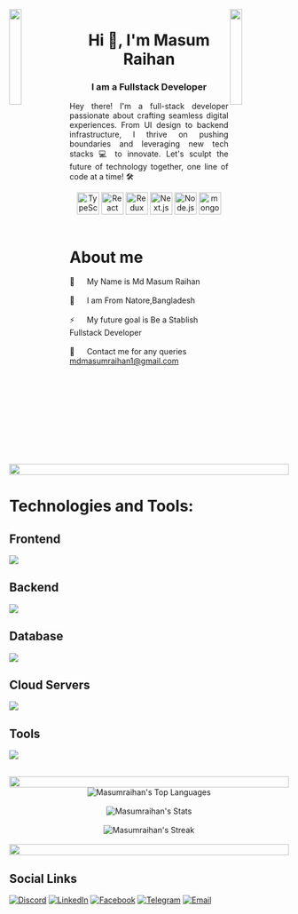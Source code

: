 <img align="left" src="https://user-images.githubusercontent.com/65187002/144930161-2f783401-8d27-4fdf-a2f7-cc0ba32f1f1f.gif" width="21%" style="display:inline;">
<img align="right" src="https://user-images.githubusercontent.com/65187002/144930161-2f783401-8d27-4fdf-a2f7-cc0ba32f1f1f.gif" width="21%" style="display:inline;">
<h1 align="center">Hi 👋, I'm Masum Raihan</h1>
<h3 align="center">I am a Fullstack Developer</h3>
<p align="justify">Hey there! I'm a full-stack developer passionate about crafting seamless digital experiences. From UI design to backend infrastructure, I thrive on pushing boundaries and leveraging new tech stacks 💻 to innovate. Let's sculpt the future of technology together, one line of code at a time! 🛠️</p>

<div align="center" >
	<img width="40" src="https://skillicons.dev/icons?i=ts" alt="TypeScript" title="TypeScript"/>
	<img width="40" src="https://skillicons.dev/icons?i=react" alt="React" title="React"/>
	<img width="40" src="https://skillicons.dev/icons?i=redux" alt="Redux" title="Redux"/>
	<img width="40" src="https://skillicons.dev/icons?i=nextjs" alt="Next.js" title="Next.js"/>
	<img width="40" src="https://skillicons.dev/icons?i=express" alt="Node.js" title="Node.js"/>
	<img width="40" src="https://skillicons.dev/icons?i=mongodb" alt="mongoDB" title="mongoDB"/>
</div>
<br />

<!-- About Section -->

# About me

<p>
 <!--<img align="right" width="350" src="/assets/programmer.gif" alt="Coding gif" />-->
  
 🙂 &emsp; My Name is Md Masum Raihan <br/><br/>
 🏡 &emsp; I am From Natore,Bangladesh<br/><br/>
 ⚡ &emsp; My future goal is Be a Stablish Fullstack Developer<br/><br/>
 📧 &emsp; Contact me for any queries  [mdmasumraihan1@gmail.com](mailto:mdmasumraihan1@gmail.com)
</p>

<img src="https://i.imgur.com/dBaSKWF.gif" height="20" width="100%">

# Technologies and Tools:

## Frontend

<p align="left">
  <div>
    <img src="https://skillicons.dev/icons?i=ts,js,react,nextjs,redux,tailwind,bootstrap,materialui," />
  </div>
</p>

## Backend

<p align="left">
  <div>
    <img src="https://skillicons.dev/icons?i=nodejs,express" />
  </div>
</p>

## Database

<p align="left">
  <div>
    <img src="https://skillicons.dev/icons?i=mongodb" />
  </div>
</p>

## Cloud Servers

<p align="left">
  <div>
    <img src="https://skillicons.dev/icons?i=firebase" />
  </div>
</p>

## Tools

<p align="left">
  <div>
    <img src="https://skillicons.dev/icons?i=git,github,figma,vscode,postman,vercel,netlify," />
  </div>
</p>

<br/>

<img src="https://i.imgur.com/dBaSKWF.gif" height="20" width="100%">

<div align="center">
    <img src="https://github-readme-stats.vercel.app/api/top-langs/?username=Masumraihan&theme=radical&show_icons=true&hide_border=true&layout=compact" alt="Masumraihan's Top Languages" />
</div>

<br/>

<div align="center">
    <img src="https://github-readme-stats.vercel.app/api?username=Masumraihan&theme=radical&show_icons=true&hide_border=true&count_private=true" alt="Masumraihan's Stats" />
</div>

<br/>

<div align="center">
    <img src="https://github-readme-streak-stats.herokuapp.com/?user=Masumraihan&theme=radical&hide_border=true" alt="Masumraihan's Streak" />
</div>

<br/>

<img src="https://i.imgur.com/dBaSKWF.gif" height="20" width="100%">

## Social Links

[![Discord](https://img.shields.io/badge/Discord-%235865F2.svg?style=for-the-badge&logo=discord&logoColor=white)](https://discord.gg/masumraihan)
[![LinkedIn](https://img.shields.io/badge/LinkedIn-%230077B5.svg?style=for-the-badge&logo=linkedin&logoColor=white)](https://www.linkedin.com/in/md-masum-raihan-35b22b1ab/)
[![Facebook](https://img.shields.io/badge/Facebook-%23288EF1.svg?style=for-the-badge&logo=facebook&logoColor=white)](https://www.facebook.com/mdmasum.raihan.378/)
[![Telegram](https://img.shields.io/badge/Telegram-%231E92F3.svg?style=for-the-badge&logo=telegram&logoColor=white)](https://t.me/MasumRaihan1)
[![Email](https://img.shields.io/badge/Email-%23DDDDDD.svg?style=for-the-badge&logo=gmail&logoColor=blue)](mailto:mdmasumraihan1@gmail.com)
